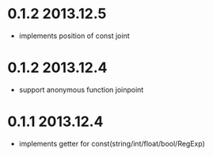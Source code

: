 
0.1.2 2013.12.5
==================
* implements position of const joint

0.1.2 2013.12.4
==================
* support anonymous function joinpoint 


0.1.1 2013.12.4
==================
* implements getter for const(string/int/float/bool/RegExp) 
